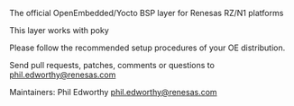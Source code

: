 The official OpenEmbedded/Yocto BSP layer for Renesas RZ/N1 platforms

This layer works with poky

Please follow the recommended setup procedures of your OE distribution.


Send pull requests, patches, comments or questions to phil.edworthy@renesas.com

Maintainers: Phil Edworthy <phil.edworthy@renesas.com>
